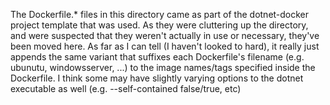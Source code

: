 The Dockerfile.* files in this directory came as part of the dotnet-docker project template that was used.
As they were cluttering up the directory, and were suspected that they weren't actually in use or necessary, they've been moved here.
As far as I can tell (I haven't looked to hard), it really just appends the same variant that suffixes each Dockerfile's filename (e.g. ubunutu, windowsserver, ...) to the image names/tags specified inside the Dockerfile.
I think some may have slightly varying options to the dotnet executable as well (e.g. --self-contained false/true, etc)
